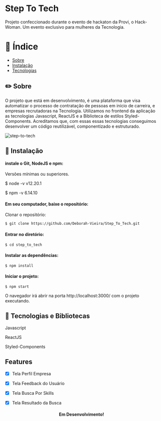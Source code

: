 <h1 >Step To Tech</h1>
<p >Projeto confeccionado durante o evento de hackaton da Provi, o Hack- Woman. Um evento exclusivo para mulheres da Tecnologia. </p>


# :ledger: Índice
<!--ts-->
   * [Sobre](#sobre)
   * [Instalação](#instalacao)
   * [Tecnologias](#tecnologias)
<!--te-->


##     :pencil2:  Sobre
<p>O projeto que está em desenvolvimento, é uma plataforma que visa automatizar o processo de contratação de pessoas em início de carreira, e empresas recrutadoras na Tecnologia. Utilizamos no frontend da aplicação as tecnologias Javascript, ReactJS e a Biblioteca de estilos Styled-Components. Acreditamos que, com essas essas tecnologias conseguimos desenvolver um código reutilizável, componentizado e estruturado. </p>

  ![step-to-tech](https://user-images.githubusercontent.com/31224361/107162095-ae3e1780-697f-11eb-9124-6872de54c7f4.gif)


## :wrench:   Instalação
####   instale o Git, NodeJS e npm:
<p> Versões mínimas ou superiores.</p>

$ node -v
v12.20.1
  
$ npm -v
6.14.10</p>

#### Em seu computador, baixe o repositório:
<p> Clonar o repositório:</p>

```
$ git clone https://github.com/Deborah-Vieira/Step_To_Tech.git
```

	
#### Entrar no diretório: 

```
$ cd step_to_tech 
```

#### Instalar as dependências: 

```
$ npm install
```


#### Iniciar o projeto: 

``` 
$ npm start 
```
<p> O navegador irá abrir na porta http://localhost:3000/ com o projeto executando.</p>




## :hammer: Tecnologias e Bibliotecas
   <p>Javascript</p> <p>ReactJS</p> <p>Styled-Components</p> 
 
## Features
- [x] Tela Perfil Empresa
- [x] Tela Feedback do Usuário
- [x] Tela Busca Por Skills
- [x] Tela Resultado da Busca



<h4 align="center"> 
	Em Desenvolvimento!
</h4>
